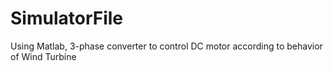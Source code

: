 # SimulatorFile
Using Matlab, 3-phase converter to control DC motor according to behavior of Wind Turbine
